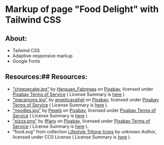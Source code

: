# Markup of page "Food Delight" with Tailwind CSS

## About:

- Tailwind CSS
- Adaptive-responsive markup
- Google Fonts

## Resources:## Resources:

- ["cheesecake.jpg"](https://pixabay.com/ru/illustrations/%D1%82%D0%BE%D1%80%D1%82-%D1%87%D0%B5%D1%80%D0%BD%D0%B8%D1%87%D0%BD%D1%8B%D0%B9-%D1%87%D0%B8%D0%B7%D0%BA%D0%B5%D0%B9%D0%BA-%D1%81%D0%BE%D0%B7%D0%B4%D0%B0%D0%BD%D0%BD%D1%8B%D0%B9-%D0%B8%D0%B8-7932965/) by [Hansuan_Fabregas](https://pixabay.com/ru/users/hansuan_fabregas-2902307/) on [Pixabay](https://pixabay.com), licensed under [Pixabay Terms of Service](https://pixabay.com/service/terms) ( License Summary is [here](https://pixabay.com/service/license-summary) ).
- ["macaroons.jpg"](https://pixabay.com/ru/photos/%D0%B4%D0%B5%D1%81%D0%B5%D1%80%D1%82-%D0%BC%D0%B8%D0%BD%D0%B4%D0%B0%D0%BB%D1%8C%D0%BD%D0%BE%D0%B5-%D0%BF%D0%B5%D1%87%D0%B5%D0%BD%D1%8C%D0%B5-%D1%81%D0%BB%D0%B0%D0%B4%D0%BE%D1%81%D1%82%D0%B8-7019288/) by [angelicavaihel](https://pixabay.com/ru/users/angelicavaihel-19662978/) on [Pixabay](https://pixabay.com), licensed under [Pixabay Terms of Service](https://pixabay.com/service/terms) ( License Summary is [here](https://pixabay.com/service/license-summary) ).
- ["noodles.jpg"](https://pixabay.com/ru/photos/%D0%B5%D0%B4%D0%B0-%D0%BB%D0%B0%D0%BF%D1%88%D0%B0-%D1%82%D0%B0%D0%B9%D1%81%D0%BA%D0%B8%D0%B9-%D1%82%D0%B0%D0%B8%D0%BB%D0%B0%D0%BD%D0%B4-1835565/) by [Pexels](https://pixabay.com/ru/users/pexels-2286921/) on [Pixabay](https://pixabay.com), licensed under [Pixabay Terms of Service](https://pixabay.com/service/terms) ( License Summary is [here](https://pixabay.com/service/license-summary) ).
- ["pizza.png"](https://pixabay.com/ru/illustrations/%D1%81%D0%BE%D0%B7%D0%B4%D0%B0%D0%BD%D0%BD%D1%8B%D0%B9-%D0%B8%D0%B8-%D0%BF%D0%B8%D1%86%D1%86%D0%B0-%D0%B6%D0%B0%D1%80%D0%B8%D1%82%D1%8C-8673813/) by [Iffany](https://pixabay.com/ru/users/iffany-6128830/) on [Pixabay](https://pixabay.com), licensed under [Pixabay Terms of Service](https://pixabay.com/service/terms) ( License Summary is [here](https://pixabay.com/service/license-summary) ).
- "food.svg" from collection [Lifestyle Tritone Icons](https://www.svgrepo.com/collection/lifestyle-tritone-icons/) by unknown Author, licensed under CC0 License ( License Summary is [here](https://www.svgrepo.com/page/licensing/#CC0) ).
